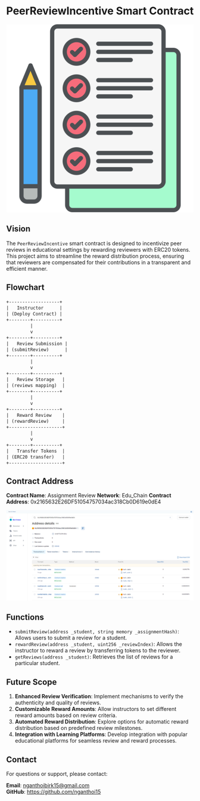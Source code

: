 # PeerReviewIncentive Smart Contract
![alt text](image-1.png)
## Vision

The `PeerReviewIncentive` smart contract is designed to incentivize peer reviews in educational settings by rewarding reviewers with ERC20 tokens. This project aims to streamline the reward distribution process, ensuring that reviewers are compensated for their contributions in a transparent and efficient manner.

## Flowchart

```plaintext
+-------------------+
|   Instructor      |
| (Deploy Contract) |
+--------+----------+
         |
         v
+--------+----------+
|   Review Submission |
| (submitReview)      |
+--------+----------+
         |
         v
+--------+----------+
|   Review Storage   |
| (reviews mapping)  |
+--------+----------+
         |
         v
+--------+----------+
|   Reward Review    |
| (rewardReview)     |
+--------------------+
         |
         v
+--------+----------+
|   Transfer Tokens  |
| (ERC20 transfer)   |
+--------------------+
```

## Contract Address

**Contract Name**: Assignment Review
**Network**: Edu_Chain
**Contract Address**: 0x2165632E26DF51054757034ac318Cb0D619e0dE4  

![alt text](image.png)

## Functions

- `submitReview(address _student, string memory _assignmentHash)`: Allows users to submit a review for a student.
- `rewardReview(address _student, uint256 _reviewIndex)`: Allows the instructor to reward a review by transferring tokens to the reviewer.
- `getReviews(address _student)`: Retrieves the list of reviews for a particular student.

## Future Scope

1. **Enhanced Review Verification**: Implement mechanisms to verify the authenticity and quality of reviews.
2. **Customizable Reward Amounts**: Allow instructors to set different reward amounts based on review criteria.
3. **Automated Reward Distribution**: Explore options for automatic reward distribution based on predefined review milestones.
4. **Integration with Learning Platforms**: Develop integration with popular educational platforms for seamless review and reward processes.

## Contact

For questions or support, please contact:

**Email**: nganthoibirk15@gmail.com    
**GitHub**: https://github.com/nganthoi15 
